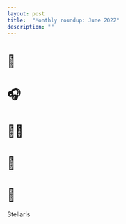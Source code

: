 ```yaml
---
layout: post
title:  "Monthly roundup: June 2022"
description: ""
---
```


# 🎸



# 🎧



# 👨‍💻



# 🍷



# 🎲

Stellaris